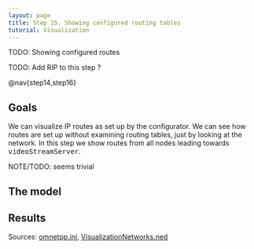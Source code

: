 ```yaml
---
layout: page
title: Step 15. Showing configured routing tables
tutorial: Visualization
---
```


TODO: Showing configured routes

TODO: Add RIP to this step ?

@nav{step14,step16}

## Goals

We can visualize IP routes as set up by the configurator.
We can see how routes are set up without examining routing tables, just by looking at the network.
In this step we show routes from all nodes leading towards <tt>videoStreamServer</tt>.

NOTE/TODO: seems trivial

<!--
Csomagkapcsolt hálózatokban a routing határozza meg a csomagtovábbítást, azaz az IP címmel ellátott
csomagok átvitelét a forrás irányából a cél irányába, köztes node-okon keresztül. 
A routing process általában a routing tábla alapján továbbítja a célok felé a csomagokat.
A routing tábla az egyes route-okról tartalmaz információt. 
-->

<!--
After so many steps we extend our network. We add a pedestrian, who watch a video stream in the park.
To this we need a Server to another network. To find ways between video stream server and the
pedestrian, who want to watch video stream, we need a router.<br>
We want to see how can the devices reach the server. To this, in this step we will show routing table entries.
-->

## The model

<!--
The video streamed by the videoStreamserver, that connects to the router0 through switch0.
We need the switch, because later we want to add more nodes to that subnetwork.

Here is the ned file, that contains the changes:
@dontinclude VisualizationNetworks.ned
@skip network VisualizationC
@until ####

We need to place the new network nodes on the map. To this we use the usual mobility parameters.
Then we adjust the video stream server and client application. On the server side we have to
set the length of the video packets and the full stream, the port to listen on, and the
interval between sending packets.<br>
On the client side we need to add a local port, and the server port and address. Optionally we
can set when the application starts.<br>
The video stream application works as follows:
the client send a request to the given port of the server. Then the server starts the
stream to the client's address. The client's serverPort parameter and the server's localPort parameter
must match.

After setting up communication, we need to configure the visualizer. We have to add
the module path where the visualizer subscribes for routing table signals, and the
route destination(s) in the destinationFilter parameter. In this case we want to
see the routes towards the videoStreamServer. In addition we can change the default
 line style, width and color to make the routes more visible.

The configuration:
@dontinclude omnetpp.ini
@skipline [Config Visualization13]
@until ####
-->

## Results

<!--
When we start the simulation we can see that, the routingTableVisualizer draw arrows
to represent the routes. This is because by default netmask routes, default routes
and static routes added to routing table. Later we change that.<br>
[img: routes]

After 1 second the VoIP application starts and VoIP data links appear,
because dataLinkVisualizer is on. After 5 seconds the videoPedestrian sends
request to the videoStreamServer and the application starts.
In the Module view mode we can follow the progress. The client send the request,
and in response the server starts the video stream.
[gif: video stream start]
-->

Sources: [omnetpp.ini](../omnetpp.ini), [VisualizationNetworks.ned](../VisualizationNetworks.ned)
